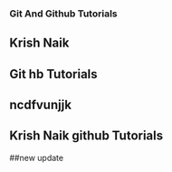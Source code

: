 ### Git And Github Tutorials

## Krish Naik

## Git hb Tutorials

## ncdfvunjjk

##  Krish Naik github Tutorials

##new update 
